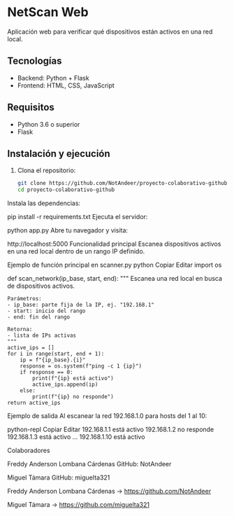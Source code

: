 # NetScan Web

Aplicación web para verificar qué dispositivos están activos en una red local.

## Tecnologías

- Backend: Python + Flask
- Frontend: HTML, CSS, JavaScript

## Requisitos

- Python 3.6 o superior
- Flask

## Instalación y ejecución

1. Clona el repositorio:
   ```bash
   git clone https://github.com/NotAndeer/proyecto-colaborativo-github.git
   cd proyecto-colaborativo-github

Instala las dependencias:

pip install -r requirements.txt
Ejecuta el servidor:

python app.py
Abre tu navegador y visita:

http://localhost:5000
Funcionalidad principal
Escanea dispositivos activos en una red local dentro de un rango IP definido.

Ejemplo de función principal en scanner.py
python
Copiar
Editar
import os

def scan_network(ip_base, start, end):
    """
    Escanea una red local en busca de dispositivos activos.

    Parámetros:
    - ip_base: parte fija de la IP, ej. "192.168.1"
    - start: inicio del rango
    - end: fin del rango

    Retorna:
    - lista de IPs activas
    """
    active_ips = []
    for i in range(start, end + 1):
        ip = f"{ip_base}.{i}"
        response = os.system(f"ping -c 1 {ip}")
        if response == 0:
            print(f"{ip} está activo")
            active_ips.append(ip)
        else:
            print(f"{ip} no responde")
    return active_ips
Ejemplo de salida
Al escanear la red 192.168.1.0 para hosts del 1 al 10:

python-repl
Copiar
Editar
192.168.1.1 está activo
192.168.1.2 no responde
192.168.1.3 está activo
...
192.168.1.10 está activo

Colaboradores


Freddy Anderson Lombana Cárdenas
GitHub: NotAndeer

Miguel Támara
GitHub: miguelta321

Freddy Anderson Lombana Cárdenas → https://github.com/NotAndeer

Miguel Támara → https://github.com/miguelta321

